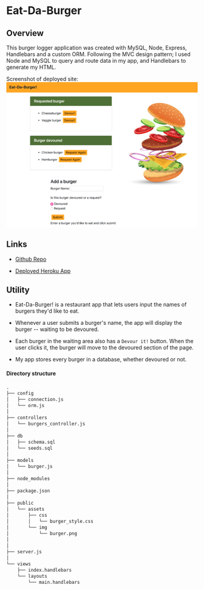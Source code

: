 # Eat-Da-Burger

## Overview

This burger logger application was created with MySQL, Node, Express, Handlebars and a custom ORM. Following the MVC design pattern; I used Node and MySQL to query and route data in my app, and Handlebars to generate my HTML.

Screenshot of deployed site:
![Deployed site](/public/assets/img/burger-site.png)

## Links

* [Github Repo](https://github.com/smithse4/13-burger)

* [Deployed Heroku App](https://stephburger.herokuapp.com/)

## Utility

* Eat-Da-Burger! is a restaurant app that lets users input the names of burgers they'd like to eat.

* Whenever a user submits a burger's name, the app will display the burger -- waiting to be devoured.

* Each burger in the waiting area also has a `Devour it!` button. When the user clicks it, the burger will move to the devoured section of the page.

* My app stores every burger in a database, whether devoured or not.

#### Directory structure

```
.
├── config
│   ├── connection.js
│   └── orm.js
│ 
├── controllers
│   └── burgers_controller.js
│
├── db
│   ├── schema.sql
│   └── seeds.sql
│
├── models
│   └── burger.js
│ 
├── node_modules
│ 
├── package.json
│
├── public
│   └── assets
│       ├── css
│       │   └── burger_style.css
│       └── img
│           └── burger.png
│   
│
├── server.js
│
└── views
    ├── index.handlebars
    └── layouts
        └── main.handlebars
```
